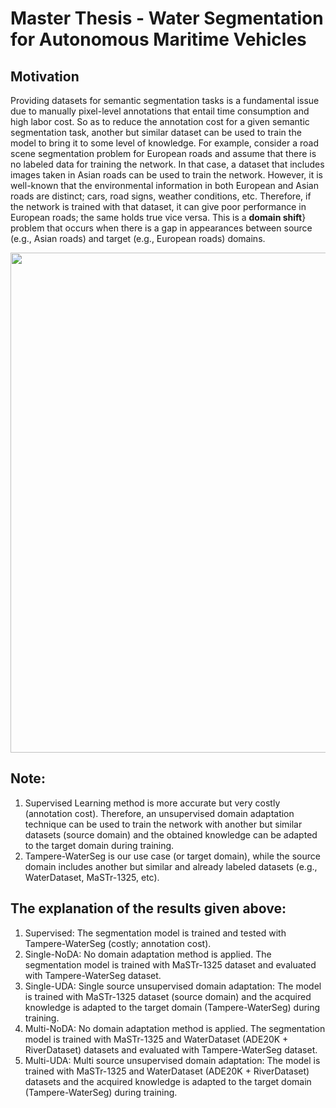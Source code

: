 # Master Thesis - Water Segmentation for Autonomous Maritime Vehicles

## Motivation 
Providing datasets for semantic segmentation tasks is a fundamental issue due to manually pixel-level annotations that entail time consumption and high labor cost. So as to reduce the annotation cost for a given semantic segmentation task, another but similar dataset can be used to train the model to bring it to some level of knowledge. For example, consider a road scene segmentation problem for European roads and assume that there is no labeled data for training the network. In that case, a dataset that includes images taken in Asian roads can be used to train the network. However, it is well-known that the environmental information in both European and Asian roads are distinct; cars, road signs, weather conditions, etc. Therefore, if the network is trained with that dataset, it can give poor performance in European roads; the same holds true vice versa. This is a <b>domain shift</b>} problem that occurs when there is a gap in appearances between source (e.g., Asian roads) and target (e.g., European roads) domains.


<img src="https://user-images.githubusercontent.com/25903137/117814527-b64e7180-b264-11eb-8209-3271850e701e.jpg" width="600" height="800"/>


 ## Note: 
 1) Supervised Learning method is more accurate but very costly (annotation cost). Therefore, an unsupervised domain adaptation technique can be used to train the network with another but similar datasets (source domain) and the obtained knowledge can be adapted to the target domain during training.
 2) Tampere-WaterSeg is our use case (or target domain), while the source domain includes another but similar and already labeled datasets (e.g., WaterDataset, MaSTr-1325, etc).

## The explanation of the results given above: 
  1) Supervised: The segmentation model is trained and tested with Tampere-WaterSeg (costly; annotation cost).
  2) Single-NoDA: No domain adaptation method is applied. The segmentation model is trained with MaSTr-1325 dataset and evaluated with Tampere-WaterSeg dataset.
  3) Single-UDA: Single source unsupervised domain adaptation: The model is trained with MaSTr-1325 dataset (source domain) and the acquired knowledge is adapted to the target domain (Tampere-WaterSeg) during training.
  4) Multi-NoDA: No domain adaptation method is applied. The segmentation model is trained with MaSTr-1325 and WaterDataset (ADE20K + RiverDataset) datasets and evaluated with Tampere-WaterSeg dataset.
  5) Multi-UDA: Multi source unsupervised domain adaptation: The model is trained with MaSTr-1325 and WaterDataset (ADE20K + RiverDataset) datasets and the acquired knowledge is adapted to the target domain (Tampere-WaterSeg) during training.
  
